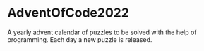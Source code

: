 # AdventOfCode2022
A yearly advent calendar of puzzles to be solved with the help of programming. 
Each day a new puzzle is released. 
